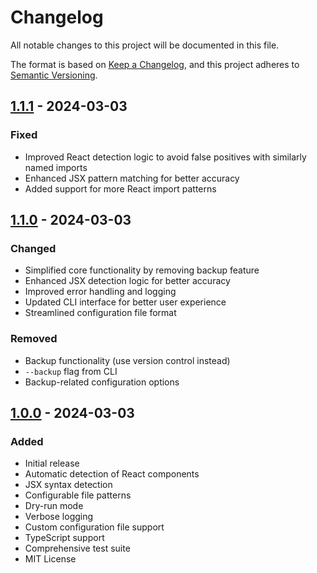 # Changelog

All notable changes to this project will be documented in this file.

The format is based on [Keep a Changelog](https://keepachangelog.com/en/1.0.0/),
and this project adheres to [Semantic Versioning](https://semver.org/spec/v2.0.0.html).

## [1.1.1] - 2024-03-03

### Fixed

- Improved React detection logic to avoid false positives with similarly named imports
- Enhanced JSX pattern matching for better accuracy
- Added support for more React import patterns

## [1.1.0] - 2024-03-03

### Changed

- Simplified core functionality by removing backup feature
- Enhanced JSX detection logic for better accuracy
- Improved error handling and logging
- Updated CLI interface for better user experience
- Streamlined configuration file format

### Removed

- Backup functionality (use version control instead)
- `--backup` flag from CLI
- Backup-related configuration options

## [1.0.0] - 2024-03-03

### Added

- Initial release
- Automatic detection of React components
- JSX syntax detection
- Configurable file patterns
- Dry-run mode
- Verbose logging
- Custom configuration file support
- TypeScript support
- Comprehensive test suite
- MIT License

[1.1.1]: https://github.com/iamsatar/js-to-jsx-renamer/compare/v1.1.0...v1.1.1
[1.1.0]: https://github.com/iamsatar/js-to-jsx-renamer/compare/v1.0.0...v1.1.0
[1.0.0]: https://github.com/iamsatar/js-to-jsx-renamer/releases/tag/v1.0.0
